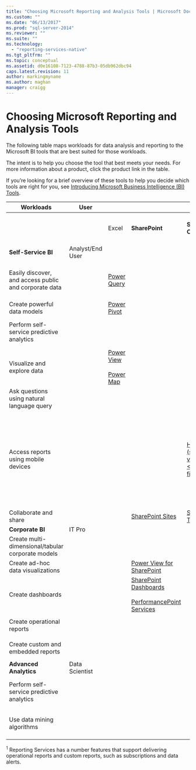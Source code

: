 ```yaml
---
title: "Choosing Microsoft Reporting and Analysis Tools | Microsoft Docs"
ms.custom: ""
ms.date: "06/13/2017"
ms.prod: "sql-server-2014"
ms.reviewer: ""
ms.suite: ""
ms.technology: 
  - "reporting-services-native"
ms.tgt_pltfrm: ""
ms.topic: conceptual
ms.assetid: d0e16108-7123-4788-87b3-05db962dbc94
caps.latest.revision: 11
author: markingmyname
ms.author: maghan
manager: craigg
---
```

# Choosing Microsoft Reporting and Analysis Tools
  The following table maps workloads for data analysis and reporting to the Microsoft BI tools that are best suited for those workloads.  
  
 The intent is to help you choose the tool that best meets your needs. For more information about a product, click the product link in the table.  
  
 If you’re looking for a brief overview of these tools to help you decide which tools are right for you, see [Introducing Microsoft Business Intelligence (BI) Tools](http://msdn.microsoft.com/en-us/library/dn655131.aspx).  
  
|Workloads|User|||BI Tools|||  
|---------------|----------|-|-|--------------|-|-|  
|||Excel|**SharePoint**|**SharePoint Online**|**Power BI for Office 365**|**SQL Server**|  
|**Self-Service BI**|Analyst/End User||||||  
|Easily discover, and access public and corporate data||[Power Query](http://go.microsoft.com/fwlink/p/?LinkId=391845)|||[Data Catalog](http://go.microsoft.com/fwlink/p/?LinkId=391855)<br /><br /> [Admin Center](http://go.microsoft.com/fwlink/p/?LinkId=391856)||  
|Create powerful data models||[Power Pivot](http://go.microsoft.com/fwlink/p/?LinkId=391846)|||||  
|Perform self-service predictive analytics||||||[Data Mining Add-Ins for Excel](http://msdn.microsoft.com/library/dn282385\(v=sql.120\).aspx)|  
|Visualize and explore data||[Power View](http://go.microsoft.com/fwlink/p/?LinkId=391847)<br /><br /> [Power Map](http://go.microsoft.com/fwlink/p/?LinkId=391848)|||||  
|Ask questions using natural language query|||||[Q & A](http://go.microsoft.com/fwlink/p/?LinkId=391857)||  
|Access reports using mobile devices||||[HTML 5 (supports viewing <10MB files)](http://go.microsoft.com/fwlink/p/?LinkId=391853)|[HTML 5 (supports viewing <250MB)](http://go.microsoft.com/fwlink/p/?LinkId=391854)<br /><br /> [Power BI for Windows app](https://support.office.com/article/Power-BI-for-Windows-app-6e4145b4-e882-4134-a89c-66e54cc5c8eb?ui=en-US&rs=en-US&ad=US)<br /><br /> [iPad app for Power BI](http://support.powerbi.com/knowledgebase/articles/467172-get-started-with-the-ipad-app-for-power-bi-preview)||  
|Collaborate and share|||[SharePoint Sites](http://go.microsoft.com/fwlink/p/?LinkId=391849)|[SharePoint Team Sites](http://go.microsoft.com/fwlink/p/?LinkId=391850)|[Power BI Sites](http://go.microsoft.com/fwlink/p/?LinkId=391852)||  
|**Corporate BI**|IT Pro||||||  
|Create multi-dimensional/tabular corporate models||||||[Analysis Services](http://msdn.microsoft.com/library/bb522607\(v=sql.120\).aspx)|  
|Create ad-hoc data visualizations|||[Power View for SharePoint](http://go.microsoft.com/fwlink/p/?LinkId=391858)||||  
|Create dashboards|||[SharePoint Dashboards](http://go.microsoft.com/fwlink/p/?LinkId=391859)<br /><br /> [PerformancePoint Services](http://technet.microsoft.com/library/ee424392.aspx)||||  
|Create operational reports||||||<sup>1</sup> [Reporting Services](http://msdn.microsoft.com/library/ms159106\(v=sql.120\).aspx)|  
|Create custom and embedded reports||||||<sup>1</sup> [Reporting Services](http://msdn.microsoft.com/library/ms159106\(v=sql.120\).aspx)|  
|**Advanced Analytics**|Data Scientist||||||  
|Perform self-service predictive analytics||||||[Data Mining Add-Ins for Excel](http://msdn.microsoft.com/library/dn282385\(v=sql.120\).aspx)|  
|Use data mining algorithms||||||[Data Mining in Analysis Services](http://technet.microsoft.com/library/bb510516\(v=sql.120\).aspx)|  
  
 <sup>1</sup> Reporting Services has a number features that support delivering operational reports and custom reports, such as subscriptions and data alerts.  
  
  
